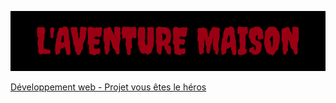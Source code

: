 ![titre](https://github.com/TristanKhadka11/Vous-etes-le-heros-aventure-maison/blob/main/01_assets/titre.png)

[Développement web - Projet vous êtes le héros](https://smnarnold.com/projets/vous-etes-le-heros)
